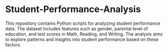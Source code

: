 # Student-Performance-Analysis
This repository contains Python scripts for analyzing student performance data. The dataset includes features such as gender, parental level of education, and test scores in Math, Reading, and Writing. The analysis aims to explore patterns and insights into student performance based on these factors.
